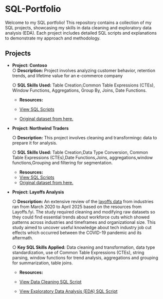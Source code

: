 # SQL-Portfolio
Welcome to my SQL portfolio! This repository contains a collection of my SQL projects, showcasing my skills in data cleaning and exploratory data analysis (EDA). Each project includes detailed SQL scripts and explanations to demonstrate my approach and methodology.

## Projects 

- **Project: Contoso**  
○ **Description:** Project involves analyzing customer behavior, retention trends, and lifetime value for an e-commerce company
     
  ○ **SQL Skills Used:** Table Creation,Common Table Expressions (CTEs), Window Functions, Aggregations, Group By, Joins, Date Functions.
  - **Resources:**
  - [View SQL Scripts](contoso)

  - [Original dataset from here.](https://www.sqlbi.com/tools/contoso-data-generator)




- **Project: Northwind Traders**


  ○ **Description:** This project involves cleaning and transformingc data to prepare it for analysis.
     
  ○ **SQL Skills Used:** Table Creation,Data Type Conversion, Common Table Expressions (CTEs),Date Functions,Joins, aggregations,window functions,Grouping and filtering for 
  segmentation.
  - **Resources:**
  - [View SQL Scripts](Northwind) 
  - [Original dataset from here.](https://docs.yugabyte.com/)


- **Project: Layoffs Analysis**

  ○ **Description:** An extensive review of the [layoffs data](https://layoffs.fyi/) from industries ran from March 2020 to April 2025 based on the resources from Layoffs.fyi. The study required cleaning and modifying raw datasets so they could find essential trends about workforce cuts which showed patterns across industries and timeframes and organizational size. This study aimed to uncover useful knowledge about tech industry job cut effects which occurred between the COVID-19 pandemic and its aftermath.

  ○ **Key SQL Skills Applied:** Data cleaning and transformation, data type standardization, use of Common Table Expressions (CTEs), string parsing, window functions for trend analysis, aggregations and grouping for summarization, table joins.
  - **Resources:**

  - [View Data Cleaning SQL Script](layoffs/data_cleaning_script_for_the_layoffs.sql)

  - [View Exploratory Data Analysis (EDA) SQL Script](layoffs/EDA_layoffs.sql)

